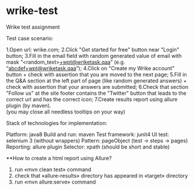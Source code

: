 # wrike-test
Wrike test assignment

Test case scenario:

1.Open url: wrike.com;
2.Click "Get started for free" button near "Login" button;
3.Fill in the email field with random generated value of email with mask “<random_text>+wpt@wriketask.qaa” (e.g. “abcdef+wpt@wriketask.qaa”);
4.Click on "Create my Wrike account" button + check with assertion that you are moved to the next page;
5.Fill in the Q&A section at the left part of page (like random generated answers) + check with assertion that your answers are submitted;
6.Check that section "Follow us" at the site footer contains the "Twitter" button that leads to the correct url and has the correct icon;
7.Create results report using allure plugin (by maven).  
(you may close all needless tooltips on your way)


Stack of technologies for implementation:

Platform: java8
Build and run: maven
Test framework: junit4
UI test: selenium 3 (without wrappers)
Pattern: pageObject (test -> steps -> pages)
Reporting: allure plugin
Selector: xpath (should be short and stable)

**How to create a html report using Allure?
1. run «mvn clean test» command 
2. check that «allure-results» directory has appeared in «target» directory 
3. run «mvn allure:serve» command 
